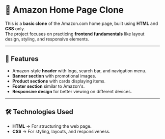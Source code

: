 # 🛒 Amazon Home Page Clone

This is a **basic clone** of the Amazon.com home page, built using **HTML** and **CSS** only.  
The project focuses on practicing **frontend fundamentals** like layout design, styling, and responsive elements.

---

## 🚀 Features
- Amazon-style **header** with logo, search bar, and navigation menu.
- **Banner section** with promotional images.
- **Product sections** with cards displaying items.
- **Footer section** similar to Amazon's.
- **Responsive design** for better viewing on different devices.

---

## 🛠️ Technologies Used
- **HTML** → For structuring the web page.
- **CSS** → For styling, layouts, and responsiveness.
